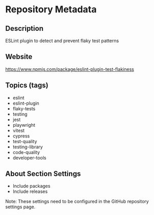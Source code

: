 # Repository Metadata

## Description

ESLint plugin to detect and prevent flaky test patterns

## Website

https://www.npmjs.com/package/eslint-plugin-test-flakiness

## Topics (tags)

- eslint
- eslint-plugin
- flaky-tests
- testing
- jest
- playwright
- vitest
- cypress
- test-quality
- testing-library
- code-quality
- developer-tools

## About Section Settings

- Include packages
- Include releases

Note: These settings need to be configured in the GitHub repository settings page.
